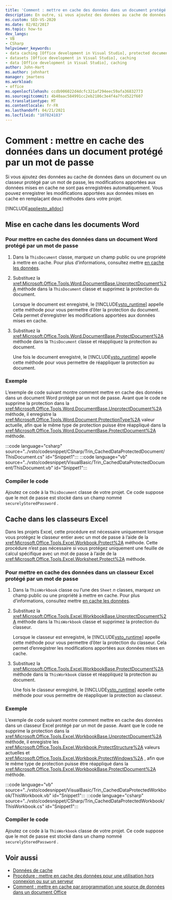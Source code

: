 ```yaml
---
title: 'Comment : mettre en cache des données dans un document protégé par un mot de passe'
description: En outre, si vous ajoutez des données au cache de données dans un document ou un classeur protégé par un mot de passe, vous pouvez enregistrer les modifications apportées aux données mises en cache en remplaçant deux méthodes dans votre projet.
ms.custom: SEO-VS-2020
ms.date: 02/02/2017
ms.topic: how-to
dev_langs:
- VB
- CSharp
helpviewer_keywords:
- data caching [Office development in Visual Studio], protected documents
- datasets [Office development in Visual Studio], caching
- data [Office development in Visual Studio], caching
author: John-Hart
ms.author: johnhart
manager: jmartens
ms.workload:
- office
ms.openlocfilehash: ccdb906022d4dcfc321af294eec59afa36832773
ms.sourcegitcommit: 4b40aac584991cc2eb2186c3e4f4a7fcd522f607
ms.translationtype: MT
ms.contentlocale: fr-FR
ms.lasthandoff: 04/21/2021
ms.locfileid: "107824183"
---
```

# <a name="how-to-cache-data-in-a-password-protected-document"></a>Comment : mettre en cache des données dans un document protégé par un mot de passe
  Si vous ajoutez des données au cache de données dans un document ou un classeur protégé par un mot de passe, les modifications apportées aux données mises en cache ne sont pas enregistrées automatiquement. Vous pouvez enregistrer les modifications apportées aux données mises en cache en remplaçant deux méthodes dans votre projet.

 [!INCLUDE[appliesto_alldoc](../vsto/includes/appliesto-alldoc-md.md)]

## <a name="caching-in-word-documents"></a>Mise en cache dans les documents Word

### <a name="to-cache-data-in-a-word-document-that-is-protected-with-a-password"></a>Pour mettre en cache des données dans un document Word protégé par un mot de passe

1. Dans la `ThisDocument` classe, marquez un champ public ou une propriété à mettre en cache. Pour plus d’informations, consultez mettre [en cache les données](../vsto/caching-data.md).

2. Substituez la <xref:Microsoft.Office.Tools.Word.DocumentBase.UnprotectDocument%2A> méthode dans la `ThisDocument` classe et supprimez la protection du document.

     Lorsque le document est enregistré, le [!INCLUDE[vsto_runtime](../vsto/includes/vsto-runtime-md.md)] appelle cette méthode pour vous permettre d’ôter la protection du document. Cela permet d’enregistrer les modifications apportées aux données mises en cache.

3. Substituez la <xref:Microsoft.Office.Tools.Word.DocumentBase.ProtectDocument%2A> méthode dans la `ThisDocument` classe et réappliquez la protection au document.

     Une fois le document enregistré, le [!INCLUDE[vsto_runtime](../vsto/includes/vsto-runtime-md.md)] appelle cette méthode pour vous permettre de réappliquer la protection au document.

### <a name="example"></a>Exemple
 L’exemple de code suivant montre comment mettre en cache des données dans un document Word protégé par un mot de passe. Avant que le code ne supprime la protection dans la <xref:Microsoft.Office.Tools.Word.DocumentBase.UnprotectDocument%2A> méthode, il enregistre la <xref:Microsoft.Office.Tools.Word.Document.ProtectionType%2A> valeur actuelle, afin que le même type de protection puisse être réappliqué dans la <xref:Microsoft.Office.Tools.Word.DocumentBase.ProtectDocument%2A> méthode.

 :::code language="csharp" source="../vsto/codesnippet/CSharp/Trin_CachedDataProtectedDocument/ThisDocument.cs" id="Snippet1":::
 :::code language="vb" source="../vsto/codesnippet/VisualBasic/Trin_CachedDataProtectedDocument/ThisDocument.vb" id="Snippet1":::

### <a name="compile-the-code"></a>Compiler le code
 Ajoutez ce code à la `ThisDocument` classe de votre projet. Ce code suppose que le mot de passe est stocké dans un champ nommé `securelyStoredPassword` .

## <a name="cache-in-excel-workbooks"></a>Cache dans les classeurs Excel
 Dans les projets Excel, cette procédure est nécessaire uniquement lorsque vous protégez le classeur entier avec un mot de passe à l’aide de la <xref:Microsoft.Office.Tools.Excel.Workbook.Protect%2A> méthode. Cette procédure n’est pas nécessaire si vous protégez uniquement une feuille de calcul spécifique avec un mot de passe à l’aide de la <xref:Microsoft.Office.Tools.Excel.Worksheet.Protect%2A> méthode.

### <a name="to-cache-data-in-an-excel-workbook-that-is-protected-with-a-password"></a>Pour mettre en cache des données dans un classeur Excel protégé par un mot de passe

1. Dans la `ThisWorkbook` classe ou l’une des `Sheet` *n* classes, marquez un champ public ou une propriété à mettre en cache. Pour plus d’informations, consultez mettre [en cache les données](../vsto/caching-data.md).

2. Substituez la <xref:Microsoft.Office.Tools.Excel.WorkbookBase.UnprotectDocument%2A> méthode dans la `ThisWorkbook` classe et supprimez la protection du classeur.

     Lorsque le classeur est enregistré, le [!INCLUDE[vsto_runtime](../vsto/includes/vsto-runtime-md.md)] appelle cette méthode pour vous permettre d’ôter la protection du classeur. Cela permet d’enregistrer les modifications apportées aux données mises en cache.

3. Substituez la <xref:Microsoft.Office.Tools.Excel.WorkbookBase.ProtectDocument%2A> méthode dans la `ThisWorkbook` classe et réappliquez la protection au document.

     Une fois le classeur enregistré, le [!INCLUDE[vsto_runtime](../vsto/includes/vsto-runtime-md.md)] appelle cette méthode pour vous permettre de réappliquer la protection au classeur.

### <a name="example"></a>Exemple
 L’exemple de code suivant montre comment mettre en cache des données dans un classeur Excel protégé par un mot de passe. Avant que le code ne supprime la protection dans la <xref:Microsoft.Office.Tools.Excel.WorkbookBase.UnprotectDocument%2A> méthode, il enregistre les <xref:Microsoft.Office.Tools.Excel.Workbook.ProtectStructure%2A> valeurs actuelles et <xref:Microsoft.Office.Tools.Excel.Workbook.ProtectWindows%2A> , afin que le même type de protection puisse être réappliqué dans la <xref:Microsoft.Office.Tools.Excel.WorkbookBase.ProtectDocument%2A> méthode.

 :::code language="vb" source="../vsto/codesnippet/VisualBasic/Trin_CachedDataProtectedWorkbook/ThisWorkbook.vb" id="Snippet1":::
 :::code language="csharp" source="../vsto/codesnippet/CSharp/Trin_CachedDataProtectedWorkbook/ThisWorkbook.cs" id="Snippet1":::

### <a name="compile-the-code"></a>Compiler le code
 Ajoutez ce code à la `ThisWorkbook` classe de votre projet. Ce code suppose que le mot de passe est stocké dans un champ nommé `securelyStoredPassword` .

## <a name="see-also"></a>Voir aussi
- [Données de cache](../vsto/caching-data.md)
- [Procédure : mettre en cache des données pour une utilisation hors connexion ou sur un serveur](../vsto/how-to-cache-data-for-use-offline-or-on-a-server.md)
- [Comment : mettre en cache par programmation une source de données dans un document Office](../vsto/how-to-programmatically-cache-a-data-source-in-an-office-document.md)
